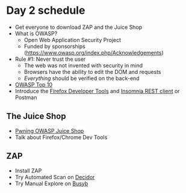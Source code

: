# Day 2 schedule

- Get everyone to download ZAP and the Juice Shop
- What is OWASP?
  - Open Web Application Security Project
  - Funded by sponsorships (https://www.owasp.org/index.php/Acknowledgements)
- Rule #1: Never trust the user
  - The web was not invented with security in mind
  - Browsers have the ability to edit the DOM and requests
  - _Everything_ should be verified on the back-end
- [OWASP Top 10](notes/01-owasp-top-10.md)
- Introduce the [Firefox Developer Tools](https://developer.mozilla.org/en-US/docs/Tools) and [Insomnia REST client](https://insomnia.rest/) or Postman

## The Juice Shop

- [Pwning OWASP Juice Shop](https://bkimminich.gitbooks.io/pwning-owasp-juice-shop/content/)
- Talk about Firefox/Chrome Dev Tools

## ZAP

- Install ZAP
- Try Automated Scan on [Decidor](https://decidor.herokuapp.com)
- Try Manual Explore on [Busyb](https://thebusyb.herokuapp.com)
